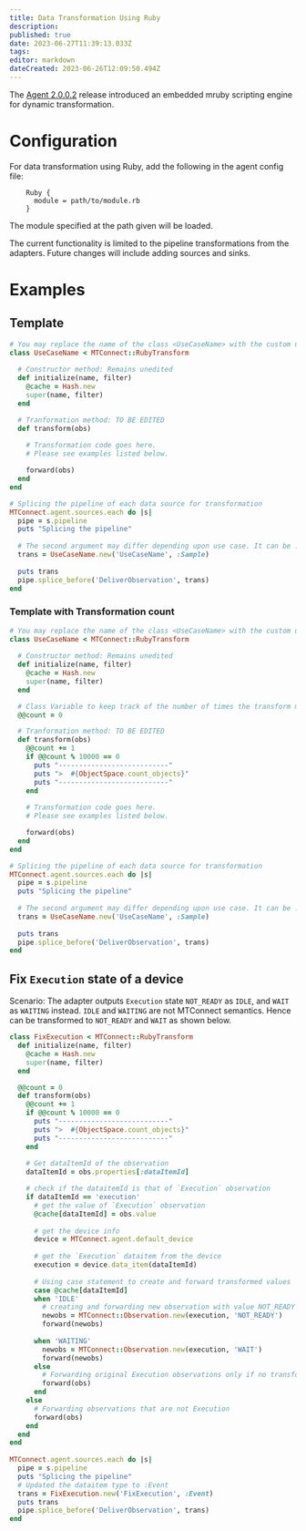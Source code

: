 ```yaml
---
title: Data Transformation Using Ruby
description: 
published: true
date: 2023-06-27T11:39:13.033Z
tags: 
editor: markdown
dateCreated: 2023-06-26T12:09:50.494Z
---
```


The [Agent 2.0.0.2][agent_2-0-0-2] release introduced an embedded mruby scripting engine for dynamic transformation.

# Configuration

For data transformation using Ruby, add the following in the agent config file:

```
    Ruby {
      module = path/to/module.rb
    }
```

The module specified at the path given will be loaded.

The current functionality is limited to the pipeline transformations from the adapters. Future changes will include adding sources and sinks.

[ruby_plugin_module_example]: /Ruby-Plugin-Module-Example "wikilink"

# Examples

## Template

```ruby
# You may replace the name of the class <UseCaseName> with the custom use case at hand.
class UseCaseName < MTConnect::RubyTransform
  
  # Constructor method: Remains unedited
  def initialize(name, filter)
    @cache = Hash.new
    super(name, filter)
  end

  # Tranformation method: TO BE EDITED
  def transform(obs)
 
    # Transformation code goes here.
    # Please see examples listed below.

    forward(obs)
  end
end

# Splicing the pipeline of each data source for transformation
MTConnect.agent.sources.each do |s|
  pipe = s.pipeline
  puts "Splicing the pipeline"
  
  # The second argument may differ depending upon use case. It can be :Sample, :Event or :Condition. : TO BE EDITED
  trans = UseCaseName.new('UseCaseName', :Sample)
  
  puts trans
  pipe.splice_before('DeliverObservation', trans)
end
```

### Template with Transformation count

```ruby
# You may replace the name of the class <UseCaseName> with the custom use case at hand.
class UseCaseName < MTConnect::RubyTransform
  
  # Constructor method: Remains unedited
  def initialize(name, filter)
    @cache = Hash.new
    super(name, filter)
  end

  # Class Variable to keep track of the number of times the transform method is called: MAYBE UPDATED depending upon the what type of count is relevant to the use case.
  @@count = 0

  # Tranformation method: TO BE EDITED
  def transform(obs)
    @@count += 1
    if @@count % 10000 == 0
      puts "---------------------------"
      puts ">  #{ObjectSpace.count_objects}"
      puts "---------------------------"
    end
 
    # Transformation code goes here.
    # Please see examples listed below.

    forward(obs)
  end
end

# Splicing the pipeline of each data source for transformation
MTConnect.agent.sources.each do |s|
  pipe = s.pipeline
  puts "Splicing the pipeline"
  
  # The second argument may differ depending upon use case. It can be :Sample, :Event or :Condition. : TO BE EDITED
  trans = UseCaseName.new('UseCaseName', :Sample)
  
  puts trans
  pipe.splice_before('DeliverObservation', trans)
end
```

## Fix `Execution` state of a device

Scenario: The adapter outputs `Execution` state `NOT_READY` as `IDLE`, and `WAIT` as `WAITING` instead. `IDLE` and `WAITING` are not MTConnect semantics. Hence can be transformed to `NOT_READY` and `WAIT` as shown below.

```ruby
class FixExecution < MTConnect::RubyTransform
  def initialize(name, filter)
    @cache = Hash.new
    super(name, filter)
  end

  @@count = 0
  def transform(obs)
    @@count += 1
    if @@count % 10000 == 0
      puts "---------------------------"
      puts ">  #{ObjectSpace.count_objects}"
      puts "---------------------------"
    end
    
    # Get dataItemId of the observation
    dataItemId = obs.properties[:dataItemId]

    # check if the dataitemId is that of `Execution` observation
    if dataItemId == 'execution'
      # get the value of `Execution` observation
      @cache[dataItemId] = obs.value 
      
      # get the device info
      device = MTConnect.agent.default_device 
      
      # get the `Execution` dataitem from the device
      execution = device.data_item(dataItemId)
      
      # Using case statement to create and forward transformed values
      case @cache[dataItemId]
      when 'IDLE'
        # creating and forwarding new observation with value NOT_READY isntead of IDLE
        newobs = MTConnect::Observation.new(execution, 'NOT_READY')
        forward(newobs)
      
      when 'WAITING'
        newobs = MTConnect::Observation.new(execution, 'WAIT')
        forward(newobs)
      else
        # Forwarding original Execution observations only if no transformation required
        forward(obs)
      end
    else
      # Forwarding observations that are not Execution
      forward(obs)
    end
  end
end
    
MTConnect.agent.sources.each do |s|
  pipe = s.pipeline
  puts "Splicing the pipeline"
  # Updated the dataitem type to :Event
  trans = FixExecution.new('FixExecution', :Event)
  puts trans
  pipe.splice_before('DeliverObservation', trans)
end
```

[agent_2-0-0-2]: https://github.com/mtconnect/cppagent/releases/tag/v2.0.0.2